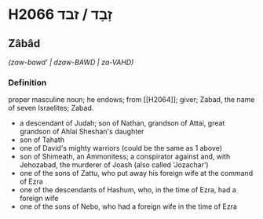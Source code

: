 # H2066 זָבָד / זבד

## Zâbâd

_(zaw-bawd' | dzaw-BAWD | za-VAHD)_

### Definition

proper masculine noun; he endows; from [[H2064]]; giver; Zabad, the name of seven Israelites; Zabad.

- a descendant of Judah; son of Nathan, grandson of Attai, great grandson of Ahlai Sheshan's daughter
- son of Tahath
- one of David's mighty warriors (could be the same as 1 above)
- son of Shimeath, an Ammonitess; a conspirator against and, with Jehozabad, the murderer of Joash (also called 'Jozachar')
- one of the sons of Zattu, who put away his foreign wife at the command of Ezra
- one of the descendants of Hashum, who, in the time of Ezra, had a foreign wife
- one of the sons of Nebo, who had a foreign wife in the time of Ezra
